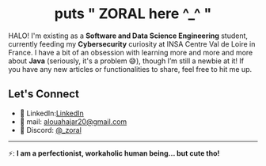 

<h1 align="center">puts " ZORAL here ^_^ " </h1>

<!-- The paragraph content -->
<p>
  HALO! I'm existing as a <strong>Software and Data Science Engineering</strong> student, currently feeding my <strong>Cybersecurity</strong> curiosity at INSA Centre Val de Loire in France. I have a bit of an obsession with learning more and more and more about <strong>Java</strong> (seriously, it's a problem 😅), though I’m still a newbie at it! If you have any new articles or functionalities to share, feel free to hit me up.
</p>

##  Let's Connect
- 💬 LinkedIn:[LinkedIn](https://www.linkedin.com/in/hajaraloua-759502247/)
- 📧 mail: alouahajar20@gmail.com
- 💬 Discord: [@_zoral](https://discord.gg/FbDmH9fj)

---
⚡: **I am a perfectionist, workaholic human being... but cute tho!** 

